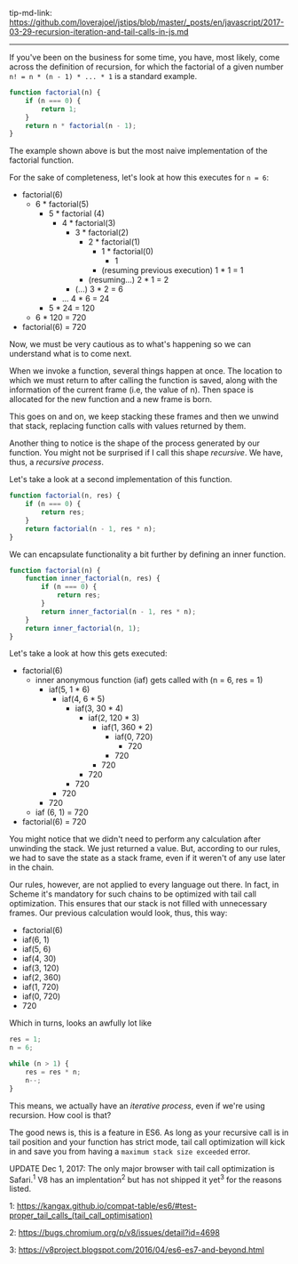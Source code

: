 tip-md-link: https://github.com/loverajoel/jstips/blob/master/_posts/en/javascript/2017-03-29-recursion-iteration-and-tail-calls-in-js.md

---

If you've been on the business for some time, you have, most likely,
come across the definition of recursion, for which the factorial of
a given number `n! = n * (n - 1) * ... * 1` is a standard example.

```javascript
function factorial(n) {
    if (n === 0) {
        return 1;
    }
    return n * factorial(n - 1);
}
```

The example shown above is but the most naive implementation of the
factorial function.

For the sake of completeness, let's look at how this executes for
`n = 6`:

-   factorial(6)
    -   6 \* factorial(5)
        -   5 \* factorial (4)
            -   4 \* factorial(3)
                -   3 \* factorial(2)
                    -   2 \* factorial(1)
                        -   1 \* factorial(0)
                            -   1
                        -   (resuming previous execution) 1 \* 1 = 1
                    -   (resuming...) 2 \* 1 = 2
                -   (...) 3 \* 2 = 6
            -   ... 4 \* 6 = 24
        -   5 \* 24 = 120
    -   6 \* 120 = 720
-   factorial(6) = 720

Now, we must be very cautious as to what's happening so we can understand
what is to come next.

When we invoke a function, several things happen at once. The location to
which we must return to after calling the function is saved, along with
the information of the current frame (i.e, the value of n). Then space is
allocated for the new function and a new frame is born.

This goes on and on, we keep stacking these frames and then we unwind that
stack, replacing function calls with values returned by them.

Another thing to notice is the shape of the process generated by our function.
You might not be surprised if I call this shape _recursive_. We have, thus, a
_recursive process_.

Let's take a look at a second implementation of this function.

```javascript
function factorial(n, res) {
    if (n === 0) {
        return res;
    }
    return factorial(n - 1, res * n);
}
```

We can encapsulate functionality a bit further by defining an inner function.

```javascript
function factorial(n) {
    function inner_factorial(n, res) {
        if (n === 0) {
            return res;
        }
        return inner_factorial(n - 1, res * n);
    }
    return inner_factorial(n, 1);
}
```

Let's take a look at how this gets executed:

-   factorial(6)
    -   inner anonymous function (iaf) gets called with (n = 6, res = 1)
        -   iaf(5, 1 \* 6)
            -   iaf(4, 6 \* 5)
                -   iaf(3, 30 \* 4)
                    -   iaf(2, 120 \* 3)
                        -   iaf(1, 360 \* 2)
                            -   iaf(0, 720)
                                -   720
                            -   720
                        -   720
                    -   720
                -   720
            -   720
        -   720
    -   iaf (6, 1) = 720
-   factorial(6) = 720

You might notice that we didn't need to perform any calculation after unwinding
the stack. We just returned a value. But, according to our rules, we had to save
the state as a stack frame, even if it weren't of any use later in the chain.

Our rules, however, are not applied to every language out there. In fact, in
Scheme it's mandatory for such chains to be optimized with tail call
optimization. This ensures that our stack is not filled with unnecessary frames.
Our previous calculation would look, thus, this way:

-   factorial(6)
-   iaf(6, 1)
-   iaf(5, 6)
-   iaf(4, 30)
-   iaf(3, 120)
-   iaf(2, 360)
-   iaf(1, 720)
-   iaf(0, 720)
-   720

Which in turns, looks an awfully lot like

```javascript
res = 1;
n = 6;

while (n > 1) {
    res = res * n;
    n--;
}
```

This means, we actually have an _iterative process_, even if we're using
recursion. How cool is that?

The good news is, this is a feature in ES6. As long as your recursive call
is in tail position and your function has strict mode, tail call optimization
will kick in and save you from having a `maximum stack size exceeded` error.

UPDATE Dec 1, 2017:
The only major browser with tail call optimization is Safari.<sup id="a1">1</sup> V8 has an implentation<sup>2</sup> but has not shipped it yet<sup>3</sup> for the reasons listed.

1: https://kangax.github.io/compat-table/es6/#test-proper_tail_calls_(tail_call_optimisation)

2: https://bugs.chromium.org/p/v8/issues/detail?id=4698

3: https://v8project.blogspot.com/2016/04/es6-es7-and-beyond.html
